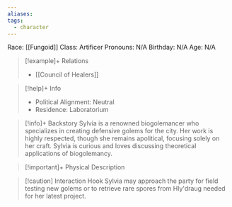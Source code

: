 ```yaml
---
aliases: 
tags:
  - character
---
```

Race: [[Fungoid]]
Class: Artificer
Pronouns: N/A
Birthday: N/A
Age: N/A

>[!example]+ Relations
> - [[Council of Healers]]

>[!help]+ Info
> - Political Alignment: Neutral
> - Residence: Laboratorium
>

>[!info]+ Backstory
>Sylvia is a renowned biogolemancer who specializes in creating defensive golems for the city. Her work is highly respected, though she remains apolitical, focusing solely on her craft. Sylvia is curious and loves discussing theoretical applications of biogolemancy.

>[!important]+ Physical Description

>[!caution] Interaction Hook
>Sylvia may approach the party for field testing new golems or to retrieve rare spores from Hly'draug needed for her latest project.
